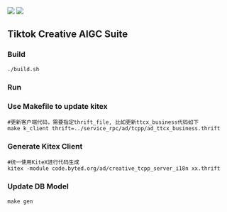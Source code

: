![](https://badge.byted.org/ci/passed/ad/creative_tcpp_server_i18n/ref/master)
![](https://badge.byted.org/ci/coverage/ad/creative_tcpp_server_i18n)

## Tiktok Creative AIGC Suite

### Build

```shell script
./build.sh
```

### Run

### Use Makefile to update kitex
```
#更新客户端代码，需要指定thrift_file, 比如更新ttcx_business代码如下
make k_client thrift=../service_rpc/ad/tcpp/ad_ttcx_business.thrift
```

### Generate Kitex Client
```
#统一使用KiteX进行代码生成
kitex -module code.byted.org/ad/creative_tcpp_server_i18n xx.thrift
```

### Update DB Model
```
make gen
```
